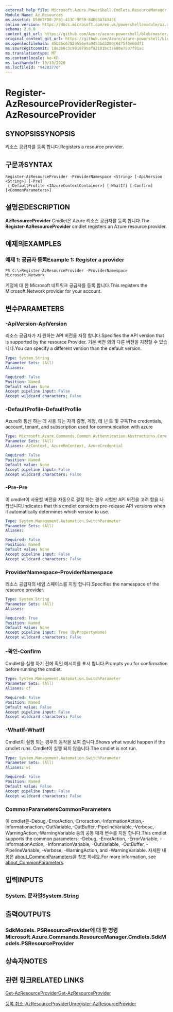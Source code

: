 ```yaml
---
external help file: Microsoft.Azure.PowerShell.Cmdlets.ResourceManager.dll-Help.xml
Module Name: Az.Resources
ms.assetid: D5067FD8-2FB1-413C-9F59-84E83A74343E
online version: https://docs.microsoft.com/en-us/powershell/module/az.resources/register-azresourceprovider
schema: 2.0.0
content_git_url: https://github.com/Azure/azure-powershell/blob/master/src/Resources/Resources/help/Register-AzResourceProvider.md
original_content_git_url: https://github.com/Azure/azure-powershell/blob/master/src/Resources/Resources/help/Register-AzResourceProvider.md
ms.openlocfilehash: 45b8bc67529556e9a9d53bd3280c6475f0e60df1
ms.sourcegitcommit: 1de2b6c3c99197958fa2101bc37680e7507f91ac
ms.translationtype: MT
ms.contentlocale: ko-KR
ms.lasthandoff: 10/13/2020
ms.locfileid: "94203770"
---
```

# <span data-ttu-id="61d36-101">Register-AzResourceProvider</span><span class="sxs-lookup"><span data-stu-id="61d36-101">Register-AzResourceProvider</span></span>

## <span data-ttu-id="61d36-102">SYNOPSIS</span><span class="sxs-lookup"><span data-stu-id="61d36-102">SYNOPSIS</span></span>
<span data-ttu-id="61d36-103">리소스 공급자를 등록 합니다.</span><span class="sxs-lookup"><span data-stu-id="61d36-103">Registers a resource provider.</span></span>

## <span data-ttu-id="61d36-104">구문과</span><span class="sxs-lookup"><span data-stu-id="61d36-104">SYNTAX</span></span>

```
Register-AzResourceProvider -ProviderNamespace <String> [-ApiVersion <String>] [-Pre]
 [-DefaultProfile <IAzureContextContainer>] [-WhatIf] [-Confirm] [<CommonParameters>]
```

## <span data-ttu-id="61d36-105">설명은</span><span class="sxs-lookup"><span data-stu-id="61d36-105">DESCRIPTION</span></span>
<span data-ttu-id="61d36-106">**AzResourceProvider** Cmdlet은 Azure 리소스 공급자를 등록 합니다.</span><span class="sxs-lookup"><span data-stu-id="61d36-106">The **Register-AzResourceProvider** cmdlet registers an Azure resource provider.</span></span>

## <span data-ttu-id="61d36-107">예제의</span><span class="sxs-lookup"><span data-stu-id="61d36-107">EXAMPLES</span></span>

### <span data-ttu-id="61d36-108">예제 1: 공급자 등록</span><span class="sxs-lookup"><span data-stu-id="61d36-108">Example 1: Register a provider</span></span>
```
PS C:\>Register-AzResourceProvider -ProviderNamespace Microsoft.Network
```

<span data-ttu-id="61d36-109">계정에 대 한 Microsoft 네트워크 공급자를 등록 합니다.</span><span class="sxs-lookup"><span data-stu-id="61d36-109">This registers the Microsoft.Network provider for your account.</span></span>

## <span data-ttu-id="61d36-110">변수</span><span class="sxs-lookup"><span data-stu-id="61d36-110">PARAMETERS</span></span>

### <span data-ttu-id="61d36-111">-ApiVersion</span><span class="sxs-lookup"><span data-stu-id="61d36-111">-ApiVersion</span></span>
<span data-ttu-id="61d36-112">리소스 공급자가 지 원하는 API 버전을 지정 합니다.</span><span class="sxs-lookup"><span data-stu-id="61d36-112">Specifies the API version that is supported by the resource Provider.</span></span>
<span data-ttu-id="61d36-113">기본 버전 외의 다른 버전을 지정할 수 있습니다.</span><span class="sxs-lookup"><span data-stu-id="61d36-113">You can specify a different version than the default version.</span></span>

```yaml
Type: System.String
Parameter Sets: (All)
Aliases:

Required: False
Position: Named
Default value: None
Accept pipeline input: False
Accept wildcard characters: False
```

### <span data-ttu-id="61d36-114">-DefaultProfile</span><span class="sxs-lookup"><span data-stu-id="61d36-114">-DefaultProfile</span></span>
<span data-ttu-id="61d36-115">Azure와 통신 하는 데 사용 되는 자격 증명, 계정, 테 넌 트 및 구독</span><span class="sxs-lookup"><span data-stu-id="61d36-115">The credentials, account, tenant, and subscription used for communication with azure</span></span>

```yaml
Type: Microsoft.Azure.Commands.Common.Authentication.Abstractions.Core.IAzureContextContainer
Parameter Sets: (All)
Aliases: AzContext, AzureRmContext, AzureCredential

Required: False
Position: Named
Default value: None
Accept pipeline input: False
Accept wildcard characters: False
```

### <span data-ttu-id="61d36-116">-Pre</span><span class="sxs-lookup"><span data-stu-id="61d36-116">-Pre</span></span>
<span data-ttu-id="61d36-117">이 cmdlet이 사용할 버전을 자동으로 결정 하는 경우 시험판 API 버전을 고려 함을 나타냅니다.</span><span class="sxs-lookup"><span data-stu-id="61d36-117">Indicates that this cmdlet considers pre-release API versions when it automatically determines which version to use.</span></span>

```yaml
Type: System.Management.Automation.SwitchParameter
Parameter Sets: (All)
Aliases:

Required: False
Position: Named
Default value: None
Accept pipeline input: False
Accept wildcard characters: False
```

### <span data-ttu-id="61d36-118">ProviderNamespace</span><span class="sxs-lookup"><span data-stu-id="61d36-118">-ProviderNamespace</span></span>
<span data-ttu-id="61d36-119">리소스 공급자의 네임 스페이스를 지정 합니다.</span><span class="sxs-lookup"><span data-stu-id="61d36-119">Specifies the namespace of the resource provider.</span></span>

```yaml
Type: System.String
Parameter Sets: (All)
Aliases:

Required: True
Position: Named
Default value: None
Accept pipeline input: True (ByPropertyName)
Accept wildcard characters: False
```

### <span data-ttu-id="61d36-120">-확인</span><span class="sxs-lookup"><span data-stu-id="61d36-120">-Confirm</span></span>
<span data-ttu-id="61d36-121">Cmdlet을 실행 하기 전에 확인 메시지를 표시 합니다.</span><span class="sxs-lookup"><span data-stu-id="61d36-121">Prompts you for confirmation before running the cmdlet.</span></span>

```yaml
Type: System.Management.Automation.SwitchParameter
Parameter Sets: (All)
Aliases: cf

Required: False
Position: Named
Default value: False
Accept pipeline input: False
Accept wildcard characters: False
```

### <span data-ttu-id="61d36-122">-WhatIf</span><span class="sxs-lookup"><span data-stu-id="61d36-122">-WhatIf</span></span>
<span data-ttu-id="61d36-123">Cmdlet이 실행 되는 경우의 동작을 보여 줍니다.</span><span class="sxs-lookup"><span data-stu-id="61d36-123">Shows what would happen if the cmdlet runs.</span></span>
<span data-ttu-id="61d36-124">Cmdlet이 실행 되지 않습니다.</span><span class="sxs-lookup"><span data-stu-id="61d36-124">The cmdlet is not run.</span></span>

```yaml
Type: System.Management.Automation.SwitchParameter
Parameter Sets: (All)
Aliases: wi

Required: False
Position: Named
Default value: False
Accept pipeline input: False
Accept wildcard characters: False
```

### <span data-ttu-id="61d36-125">CommonParameters</span><span class="sxs-lookup"><span data-stu-id="61d36-125">CommonParameters</span></span>
<span data-ttu-id="61d36-126">이 cmdlet은-Debug,-ErrorAction,-Erroraction,-InformationAction,-Informationaction,-OutVariable,-OutBuffer,-PipelineVariable,-Verbose,-WarningAction,-WarningVariable 등의 공통 매개 변수를 지원 합니다.</span><span class="sxs-lookup"><span data-stu-id="61d36-126">This cmdlet supports the common parameters: -Debug, -ErrorAction, -ErrorVariable, -InformationAction, -InformationVariable, -OutVariable, -OutBuffer, -PipelineVariable, -Verbose, -WarningAction, and -WarningVariable.</span></span> <span data-ttu-id="61d36-127">자세한 내용은 [about_CommonParameters](http://go.microsoft.com/fwlink/?LinkID=113216)을 참조 하세요.</span><span class="sxs-lookup"><span data-stu-id="61d36-127">For more information, see [about_CommonParameters](http://go.microsoft.com/fwlink/?LinkID=113216).</span></span>

## <span data-ttu-id="61d36-128">입력</span><span class="sxs-lookup"><span data-stu-id="61d36-128">INPUTS</span></span>

### <span data-ttu-id="61d36-129">System. 문자열</span><span class="sxs-lookup"><span data-stu-id="61d36-129">System.String</span></span>

## <span data-ttu-id="61d36-130">출력</span><span class="sxs-lookup"><span data-stu-id="61d36-130">OUTPUTS</span></span>

### <span data-ttu-id="61d36-131">SdkModels. PSResourceProvider에 대 한 명령</span><span class="sxs-lookup"><span data-stu-id="61d36-131">Microsoft.Azure.Commands.ResourceManager.Cmdlets.SdkModels.PSResourceProvider</span></span>

## <span data-ttu-id="61d36-132">상속자</span><span class="sxs-lookup"><span data-stu-id="61d36-132">NOTES</span></span>

## <span data-ttu-id="61d36-133">관련 링크</span><span class="sxs-lookup"><span data-stu-id="61d36-133">RELATED LINKS</span></span>

[<span data-ttu-id="61d36-134">Get-AzResourceProvider</span><span class="sxs-lookup"><span data-stu-id="61d36-134">Get-AzResourceProvider</span></span>](./Get-AzResourceProvider.md)

[<span data-ttu-id="61d36-135">등록 취소-AzResourceProvider</span><span class="sxs-lookup"><span data-stu-id="61d36-135">Unregister-AzResourceProvider</span></span>](./Unregister-AzResourceProvider.md)


